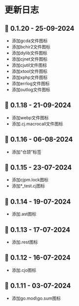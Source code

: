 # 更新日志
## 🔖 0.1.20  -  25-09-2024
- 添加gcda文件图标
- 添加bchir2文件图标
- 添加dylib文件图标
- 添加cjnet文件图标
- 添加cjutil文件图标
- 添加xtool文件图标
- 添加xphp文件图标
- 添加errlog文件图标
- 添加outlog文件图标

## 🔖 0.1.18  -  21-09-2024
- 添加webp文件图标
- 添加.cj.macrocall文件图标

## 🔖 0.1.16  -  06-08-2024
- 添加“仓颉”标签

## 🔖 0.1.15  -  23-07-2024
- 添加cjpm.lock图标
- 添加*_test.cj图标

## 🔖 0.1.14  -  19-07-2024
- 添加.ast图标

## 🔖 0.1.13  -  17-07-2024
- 添加.rest图标

## 🔖 0.1.12  -  16-07-2024
- 添加.cjo图标

## 🔖 0.1.11  -  03-07-2024
- 添加go.mod\go.sum图标
